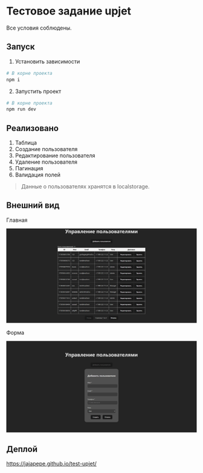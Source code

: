 # Тестовое задание upjet

Все условия соблюдены.

## Запуск

1. Установить зависимости

```bash
# В корне проекта
npm i
```

2. Запустить проект

```bash
# В корне проекта
npm run dev
```

## Реализовано

1. Таблица
2. Создание пользователя
3. Редактирование пользователя
4. Удаление пользователя
5. Пагинация
6. Валидация полей

> Данные о пользователях хранятся в localstorage.

## Внешний вид

Главная

![Главная](public/forgit.png)

Форма

![Форма](public/forgit-form.png)

## Деплой

https://jajapepe.github.io/test-upjet/
